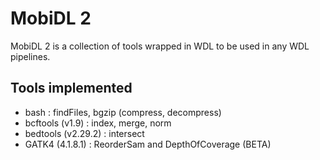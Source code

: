 # MobiDL 2

MobiDL 2 is a collection of tools wrapped in WDL to be used in any WDL pipelines.

## Tools implemented

- bash : findFiles, bgzip (compress, decompress)
- bcftools (v1.9) : index, merge, norm
- bedtools (v2.29.2) : intersect
- GATK4 (4.1.8.1) : ReorderSam and DepthOfCoverage (BETA)
